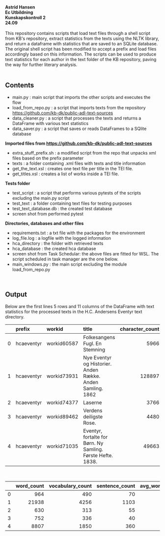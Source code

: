 
<b> Astrid Hansen <br>
Ec Utbildning <br>
Kunskapskontroll 2<br>
24.09 <br>
</b>
<br>
This repository contains scripts that load text files through a shell script from KB's repository, extract statistics from the texts using the NLTK library, and return a dataframe with statistics that are saved to an SQLite database. The original shell script has been modified to accept a prefix and load files accordingly based on this information. The scripts can be used to produce text statistics for each author in the text folder of the KB repository, paving the way for further literary analysis.
<br>
<br>

## Contents
- main.py : main script that imports the other scripts and executes the flow<br>
- load_from_repo.py : a script that imports texts from the repository https://github.com/kb-dk/public-adl-text-sources <br>
- data_cleaner.py : a script that processes the texts and returns a DataFrame with various text statistics <br>
- data_saver.py :  a script that saves or reads DataFrames to a SQlite database<br>

<b>Imported files from https://github.com/kb-dk/public-adl-text-sources</b><br>
- extra_stuff_prefix.sh : a modified script from the repo that unpacks xml files based on the prefix parameter <br>
- texts : a folder containing .xml files with texts and title information <br>
- get_the_text.xsl : creates one text file per title in the TEI file. <br>
- get_titles.xsl : creates a list of works inside a TEI file. <br>

<b>Tests folder</b><br>
- test_script : a script that performs various pytests of the scripts excluding the main.py script
- test_text : a folder containing text files for testing purposes <br>
- test_text_database.db : the created test database <br>
- screen shot from performed pytest <br>
        
<b>Directories, databases and other files</b><br>
- requirements.txt : a txt file with the packages for the environment <br>
- log_file.log : a logfile with the logged information <br>
- hca_directory : the folder with retrieved texts <br>
- hca_database : the created hca database <br>
- screen shot from Task Schedular: the above files are fitted for WSL. The script scheduled in task manager are the one below. <br>
- main_windows.py : the main script excluding the module load_from_repo.py <br>
<br>

## Output

Below are the first lines 5 rows and 11 columns of the DataFrame with text statistics for the processed texts in the H.C. Andersens Eventyr text directory.

|    | prefix     | workid      | title                                                       |   character_count |   token_count |
|---:|:-----------|:------------|:------------------------------------------------------------|------------------:|--------------:|
|  0 | hcaeventyr | workid60587 | Folkesangens Fugl. En Stemning                              |              5966 |          1285 |
|  1 | hcaeventyr | workid73931 | Nye Eventyr og Historier. Anden Række. Anden Samling. 1862  |            128897 |         27987 |
|  2 | hcaeventyr | workid74377 | Laserne                                                     |              3766 |           843 |
|  3 | hcaeventyr | workid89462 | Verdens deiligste Rose.                                     |              4480 |           995 |
|  4 | hcaeventyr | workid71035 | Eventyr, fortalte for Børn. Ny Samling. Første Hefte. 1838. |             49663 |         10872 |

<br>

|    |   word_count |   vocabulary_count |   sentence_count |   avg_words_in_sentence |   mean_word_length |   lexical_diversity |
|---:|-------------:|-------------------:|-----------------:|------------------------:|-------------------:|--------------------:|
|  0 |          964 |                490 |               70 |                   13.77 |               4.58 |                0.51 |
|  1 |        21938 |               4256 |             1103 |                   19.89 |               4.49 |                0.19 |
|  2 |          630 |                313 |               55 |                   11.45 |               4.35 |                0.5  |
|  3 |          752 |                336 |               40 |                   18.8  |               4.45 |                0.45 |
|  4 |         8807 |               1850 |              360 |                   24.46 |               4.3  |                0.21 |





 
